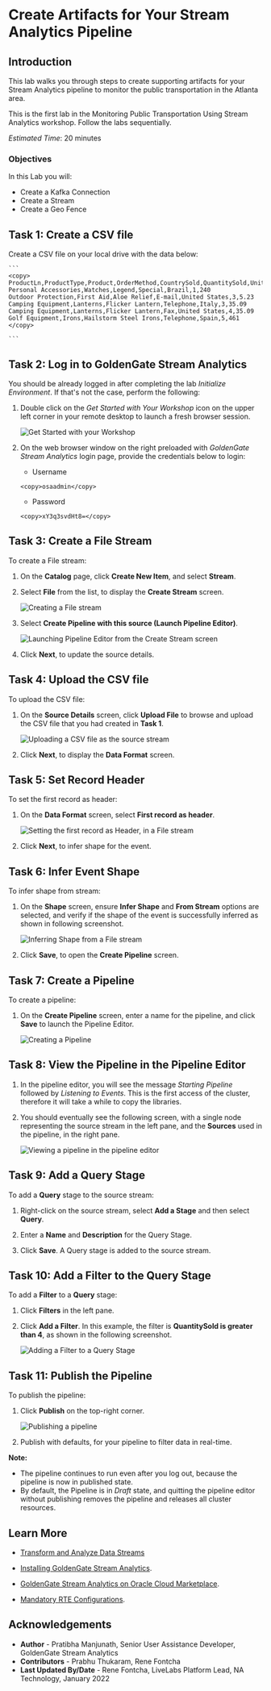 
# Create Artifacts for Your Stream Analytics Pipeline

## Introduction

This lab walks you through steps to create supporting artifacts for your Stream Analytics pipeline to monitor the public transportation in the Atlanta area.

 This is the first lab in the Monitoring Public Transportation Using Stream Analytics workshop. Follow the labs sequentially.

*Estimated Time*: 20 minutes

### Objectives
In this Lab you will:
- Create a Kafka Connection
- Create a Stream
- Create a Geo Fence

## **Task 1:** Create a CSV file

Create a CSV file on your local drive with the data below:

    ```
    <copy>
    ProductLn,ProductType,Product,OrderMethod,CountrySold,QuantitySold,UnitSalePrice
    Personal Accessories,Watches,Legend,Special,Brazil,1,240
    Outdoor Protection,First Aid,Aloe Relief,E-mail,United States,3,5.23
    Camping Equipment,Lanterns,Flicker Lantern,Telephone,Italy,3,35.09
    Camping Equipment,Lanterns,Flicker Lantern,Fax,United States,4,35.09
    Golf Equipment,Irons,Hailstorm Steel Irons,Telephone,Spain,5,461
    </copy>

    ```

## **Task 2:** Log in to GoldenGate Stream Analytics

You should be already logged in after completing the lab *Initialize Environment*. If that's not the case, perform the following:

1. Double click on the *Get Started with Your Workshop* icon on the upper left corner in your remote desktop to launch a fresh browser session.

    ![Get Started with your Workshop](../initialize-environment/images/get-started-icon.png "")

2. On the web browser window on the right preloaded with *GoldenGate Stream Analytics* login page, provide the credentials below to login:

    - Username

    ```
    <copy>osaadmin</copy>
    ```

    - Password

    ```
    <copy>xY3q3svdHt8=</copy>
    ```

## **Task 3:** Create a File Stream

To create a File stream:

1. On the **Catalog** page, click **Create New Item**, and select **Stream**.

2. Select **File** from the list, to display the **Create Stream** screen.

    ![Creating a File stream](./images/CreateStream.png "")

3. Select **Create Pipeline with this source (Launch Pipeline Editor)**.

    ![Launching Pipeline Editor from the Create Stream screen](./images/CreateStream2.png "")

4. Click **Next**, to update the source details.

## **Task 4:** Upload the CSV file

To upload the CSV file:

1. On the **Source Details** screen, click **Upload File** to browse and upload the CSV file that you had created in **Task 1**.

    ![Uploading a CSV file as the source stream](./images/fileupload.png "")

2. Click **Next**, to display the **Data Format** screen.

## **Task 5:** Set Record Header

To set the first record as header:

1. On the **Data Format** screen, select **First record as header**.

    ![Setting the first record as Header, in a File stream](./images/filerecasfrmt.png "")

2. Click **Next**, to infer shape for the event.

## **Task 6:** Infer Event Shape

To infer shape from stream:

1. On the **Shape** screen, ensure **Infer Shape** and **From Stream** options are selected, and verify if the shape of the event is successfully inferred as shown in following screenshot.

    ![Inferring Shape from a File stream](./images/shape.png "")

2. Click **Save**, to open the **Create Pipeline** screen.

## **Task 7:** Create a Pipeline

To create a pipeline:

1. On the **Create Pipeline** screen, enter a name for the pipeline, and click **Save** to launch the Pipeline Editor.

    ![Creating a Pipeline](./images/createpplne.png "")


## **Task 8:** View the Pipeline in the Pipeline Editor

1. In the pipeline editor, you will see the message *Starting Pipeline* followed by *Listening to Events*. This is the first access of the cluster, therefore it will take a while to copy the libraries.

2. You should eventually see the following screen, with a single node representing the source stream in the left pane, and the **Sources** used in the pipeline, in the right pane.

    ![Viewing a pipeline in the pipeline editor](./images/pplneditor.png "")

## **Task 9:** Add a Query Stage

To add a **Query** stage to the source stream:

1. Right-click on the source stream, select **Add a Stage** and then select **Query**.

2. Enter a **Name** and **Description** for the Query Stage.

3. Click **Save**. A Query stage is added to the source stream.

## **Task 10:** Add a Filter to the Query Stage

To add a **Filter** to a **Query** stage:

1. Click **Filters** in the left pane.

2. Click **Add a Filter**. In this example, the filter is **QuantitySold is greater than 4**, as shown in the following screenshot.

    ![Adding a Filter to a Query Stage](./images/addquery.png "")

## **Task 11:** Publish the Pipeline

To publish the pipeline:

1. Click **Publish** on the top-right corner.

    ![Publishing a pipeline](./images/pubpplne.png "")

2. Publish with defaults, for your pipeline to filter data in real-time.

**Note:**
* The pipeline continues to run even after you log out, because the pipeline is now in published state.
* By default, the Pipeline is in *Draft* state, and quitting the pipeline editor without publishing removes the pipeline and releases all cluster resources.

## Learn More

* [Transform and Analyze Data Streams](https://docs.oracle.com/en/middleware/fusion-middleware/osa/19.1/using/creating-pipeline-transform-and-analyze-data-streams.html#GUID-9DB9B57A-1095-4557-ACB9-816A696EB121)

* [Installing GoldenGate Stream Analytics](https://docs.oracle.com/en/middleware/fusion-middleware/osa/19.1/install/how-install-goldengate-stream-analytics.html#GUID-13BC895D-6AD1-4398-98E2-B5BE5B14D26B).

* [GoldenGate Stream Analytics on Oracle Cloud Marketplace](https://docs.oracle.com/en/middleware/fusion-middleware/osa/19.1/osamp/getting-started-goldengate-stream-analytics-oci.html#GUID-B488861E-1C43-4177-A1F8-40F8E44754AD).

* [Mandatory RTE Configurations](https://docs.oracle.com/en/middleware/fusion-middleware/osa/19.1/using/configuring-runtime-environment.html#GUID-EB33DDFD-7444-434D-8944-059564A453FD).

## Acknowledgements
* **Author** - Pratibha Manjunath, Senior User Assistance Developer, GoldenGate Stream Analytics
* **Contributors** - Prabhu Thukaram, Rene Fontcha
* **Last Updated By/Date** - Rene Fontcha, LiveLabs Platform Lead, NA Technology, January 2022
